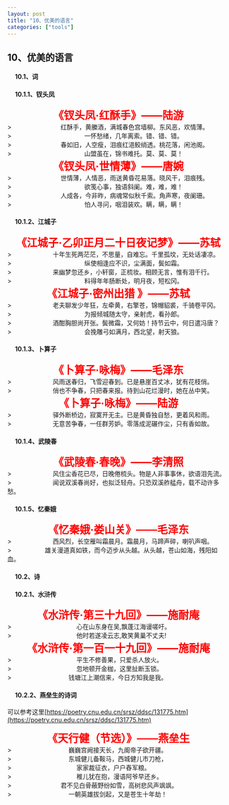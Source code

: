 ```yaml
---
layout: post
title: "10、优美的语言"
categories: ["tools"]
---
```


## 10、优美的语言

#### &emsp; 10.1、词 <br> 

#### &emsp; 10.1.1、钗头凤
<div style="text-align: center; font-size: 24px;">
<strong style="color: red;">《钗头凤·红酥手》——陆游</strong><br>
</div>
> &emsp; &emsp; &emsp; &emsp; &emsp; &emsp; 红酥手，黄縢酒，满城春色宫墙柳。东风恶，欢情薄。<br>
> &emsp; &emsp; &emsp; &emsp; &emsp; &emsp; &emsp; &emsp; &emsp; 一怀愁绪，几年离索。错、错、错。<br>
> &emsp; &emsp; &emsp; &emsp; &emsp; &emsp; 春如旧，人空瘦，泪痕红浥鲛绡透。桃花落，闲池阁。<br>
> &emsp; &emsp; &emsp; &emsp; &emsp; &emsp; &emsp; &emsp; &emsp; 山盟虽在，锦书难托。莫、莫、莫！

<div style="text-align: center; font-size: 24px;">
<strong style="color: red;">《钗头凤·世情薄》——唐婉</strong><br>
</div>
> &emsp; &emsp; &emsp; &emsp; &emsp; &emsp; 世情薄，人情恶，雨送黄昏花易落。晓风干，泪痕残。<br>
> &emsp; &emsp; &emsp; &emsp; &emsp; &emsp; &emsp; &emsp; &emsp; 欲笺心事，独语斜阑。难，难，难！<br>
> &emsp; &emsp; &emsp; &emsp; &emsp; &emsp; 人成各，今非昨，病魂常似秋千索。角声寒，夜阑珊。<br>
> &emsp; &emsp; &emsp; &emsp; &emsp; &emsp; &emsp; &emsp; &emsp; 怕人寻问，咽泪装欢。瞒，瞒，瞒！

#### &emsp; 10.1.2、江城子
<div style="text-align: center; font-size: 24px;">
<strong style="color: red;">《江城子·乙卯正月二十日夜记梦》——苏轼</strong><br>
</div>
> &emsp; &emsp; &emsp; &emsp; &emsp; 十年生死两茫茫，不思量，自难忘。千里孤坟，无处话凄凉。<br>
> &emsp; &emsp; &emsp; &emsp; &emsp; &emsp; &emsp; &emsp; &emsp; 纵使相逢应不识，尘满面，鬓如霜。<br>
> &emsp; &emsp; &emsp; &emsp; &emsp; 来幽梦忽还乡，小轩窗，正梳妆。相顾无言，惟有泪千行。<br>
> &emsp; &emsp; &emsp; &emsp; &emsp; &emsp; &emsp; &emsp; &emsp; 料得年年肠断处，明月夜，短松冈。

<div style="text-align: center; font-size: 24px;">
<strong style="color: red;">《江城子·密州出猎 》——苏轼</strong><br>
</div>
> &emsp; &emsp; &emsp; &emsp; &emsp; 老夫聊发少年狂，左牵黄，右擎苍，锦帽貂裘，千骑卷平冈。<br>
> &emsp; &emsp; &emsp; &emsp; &emsp; &emsp; &emsp; &emsp; &emsp; 为报倾城随太守，亲射虎，看孙郎。<br>
> &emsp; &emsp; &emsp; &emsp; &emsp; 酒酣胸胆尚开张。鬓微霜，又何妨！持节云中，何日遣冯唐？<br>
> &emsp; &emsp; &emsp; &emsp; &emsp; &emsp; &emsp; &emsp; &emsp; 会挽雕弓如满月，西北望，射天狼。

#### &emsp; 10.1.3、卜算子
<div style="text-align: center; font-size: 24px;">
<strong style="color: red;">《卜算子·咏梅》——毛泽东</strong><br>
</div>
> &emsp; &emsp; &emsp; &emsp; &emsp; 风雨送春归，飞雪迎春到。已是悬崖百丈冰，犹有花枝俏。<br>
> &emsp; &emsp; &emsp; &emsp; &emsp; 俏也不争春，只把春来报。待到山花烂漫时，她在丛中笑。<br>

<div style="text-align: center; font-size: 24px;">
<strong style="color: red;">《卜算子·咏梅》——陆游</strong><br>
</div>
> &emsp; &emsp; &emsp; &emsp; &emsp; 驿外断桥边，寂寞开无主。已是黄昏独自愁，更着风和雨。<br>
> &emsp; &emsp; &emsp; &emsp; &emsp; 无意苦争春，一任群芳妒。零落成泥碾作尘，只有香如故。<br>

#### &emsp; 10.1.4、武陵春
<div style="text-align: center; font-size: 24px;">
<strong style="color: red;">《武陵春·春晚》——李清照</strong><br>
</div>
> &emsp; &emsp; &emsp; &emsp; &emsp; 风住尘香花已尽，日晚倦梳头。物是人非事事休，欲语泪先流。<br>
> &emsp; &emsp; &emsp; &emsp; &emsp; 闻说双溪春尚好，也拟泛轻舟。只恐双溪舴艋舟，载不动许多愁。<br>

#### &emsp; 10.1.5、忆秦娥
<div style="text-align: center; font-size: 24px;">
<strong style="color: red;">《忆秦娥·娄山关》——毛泽东</strong><br>
</div>
> &emsp; &emsp; &emsp; &emsp; &emsp; 西风烈，长空雁叫霜晨月。霜晨月，马蹄声碎，喇叭声咽。<br>
> &emsp; &emsp; &emsp; &emsp; 雄关漫道真如铁，而今迈步从头越。从头越，苍山如海，残阳如血。<br>

#### &emsp; 10.2、诗 <br> 
#### &emsp; 10.2.1、水浒传
<div style="text-align: center; font-size: 24px;">
<strong style="color: red;">《水浒传·第三十九回》——施耐庵</strong><br>
</div>
> &emsp; &emsp; &emsp; &emsp; &emsp; &emsp; &emsp; &emsp; 心在山东身在吴,飘蓬江海谩嗟吁。<br>
> &emsp; &emsp; &emsp; &emsp; &emsp; &emsp; &emsp; &emsp; 他时若遂凌云志,敢笑黄巢不丈夫!<br>

<div style="text-align: center; font-size: 24px;">
<strong style="color: red;">《水浒传·第一百一十九回》——施耐庵</strong><br>
</div>
> &emsp; &emsp; &emsp; &emsp; &emsp; &emsp; &emsp; &emsp; 平生不修善果，只爱杀人放火。<br>
> &emsp; &emsp; &emsp; &emsp; &emsp; &emsp; &emsp; &emsp; 忽地顿开金枷，这里扯断玉锁。<br>
> &emsp; &emsp; &emsp; &emsp; &emsp; &emsp; &emsp; 钱塘江上潮信来，今日方知我是我。<br>

#### &emsp; 10.2.2、燕垒生的诗词
可以参考这里[https://poetry.cnu.edu.cn/srsz/ddsc/131775.htm](https://poetry.cnu.edu.cn/srsz/ddsc/131775.htm)
<div style="text-align: center; font-size: 24px;">
<strong style="color: red;">《天行健（节选）》——燕垒生</strong><br>
</div>
> &emsp; &emsp; &emsp; &emsp; &emsp; &emsp; &emsp; 巍巍宫阙接天长，九阍帝子欲开疆。<br>
> &emsp; &emsp; &emsp; &emsp; &emsp; &emsp; &emsp; 东城健儿备鞍马，西城健儿市刀枪，<br> 
> &emsp; &emsp; &emsp; &emsp; &emsp; &emsp; &emsp; &emsp; 家家裁征衣，户户舂军粮。<br> 
> &emsp; &emsp; &emsp; &emsp; &emsp; &emsp; &emsp; &emsp; 稚儿犹在抱，漫语阿爷早还乡。<br> 
> &emsp; &emsp; &emsp; &emsp; &emsp; &emsp; 君不见白骨蔽野纷如雪，高树悲风声飒飒。<br> 
> &emsp; &emsp; &emsp; &emsp; &emsp; &emsp; &emsp; 一朝英雄拔剑起，又是苍生十年劫！<br> 

